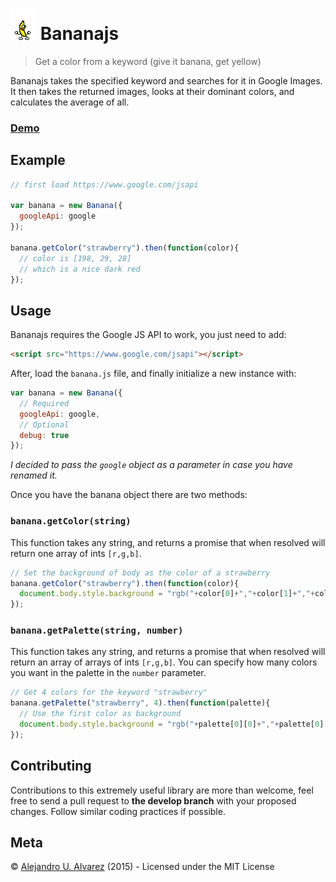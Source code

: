 # ![Banana](https://raw.githubusercontent.com/aurbano/bananajs/master/assets/banana.gif) Bananajs

> Get a color from a keyword (give it banana, get yellow)

Bananajs takes the specified keyword and searches for it in Google Images. It then takes the returned images, looks at their dominant colors, and calculates the average of all.

### [Demo](http://urbanoalvarez.es/bananajs)

## Example

```js
// first load https://www.google.com/jsapi

var banana = new Banana({
  googleApi: google
});

banana.getColor("strawberry").then(function(color){
  // color is [198, 29, 28]
  // which is a nice dark red
});
```

## Usage

Bananajs requires the Google JS API to work, you just need to add:

```html
<script src="https://www.google.com/jsapi"></script>
```

After, load the `banana.js` file, and finally initialize a new instance with:

```js
var banana = new Banana({
  // Required
  googleApi: google,
  // Optional
  debug: true
});
```

*I decided to pass the `google` object as a parameter in case you have renamed it.*

Once you have the banana object there are two methods:

### `banana.getColor(string)`

This function takes any string, and returns a promise that when resolved will return one array of ints `[r,g,b]`.

```js
// Set the background of body as the color of a strawberry
banana.getColor("strawberry").then(function(color){
  document.body.style.background = "rgb("+color[0]+","+color[1]+","+color[2],")";
});
```

### `banana.getPalette(string, number)`

This function takes any string, and returns a promise that when resolved will return an array of arrays of ints `[r,g,b]`. You can specify how many colors you want in the palette in the `number` parameter.

```js
// Get 4 colors for the keyword "strawberry"
banana.getPalette("strawberry", 4).then(function(palette){
  // Use the first color as background
  document.body.style.background = "rgb("+palette[0][0]+","+palette[0][1]+","+palette[0][2],")";
});
```

## Contributing

Contributions to this extremely useful library are more than welcome, feel free to send a pull request to **the develop branch** with your proposed changes. Follow similar coding practices if possible.

## Meta

&copy; [Alejandro U. Alvarez](http://urbanoalvarez.es) (2015) - Licensed under the MIT License
